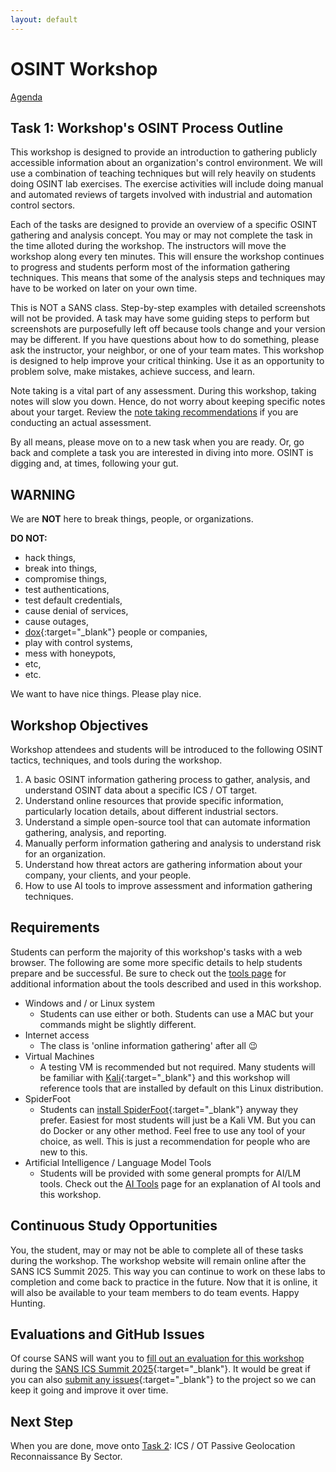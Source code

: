 ```yaml
---
layout: default
---
```


# OSINT Workshop
[Agenda](./index.md)

## Task 1: Workshop's OSINT Process Outline

This workshop is designed to provide an introduction to gathering publicly accessible information about an organization's control environment. We will use a combination of teaching techniques but will rely heavily on students doing OSINT lab exercises. The exercise activities will include doing manual and automated reviews of targets involved with industrial and automation control sectors. 

Each of the tasks are designed to provide an overview of a specific OSINT gathering and analysis concept. You may or may not complete the task in the time alloted during the workshop. The instructors will move the workshop along every ten minutes. This will ensure the workshop continues to progress and students perform most of the information gathering techniques. This means that some of the analysis steps and techniques may have to be worked on later on your own time.

This is NOT a SANS class. Step-by-step examples with detailed screenshots will not be provided. A task may have some guiding steps to perform but screenshots are purposefully left off because tools change and your version may be different. If you have questions about how to do something, please ask the instructor, your neighbor, or one of your team mates. This workshop is designed to help improve your critical thinking. Use it as an opportunity to problem solve, make mistakes, achieve success, and learn.

Note taking is a vital part of any assessment. During this workshop, taking notes will slow you down. Hence, do not worry about keeping specific notes about your target. Review the [note taking recommendations](./notes.md) if you are conducting an actual assessment.

By all means, please move on to a new task when you are ready. Or, go back and complete a task you are interested in diving into more. OSINT is digging and, at times, following your gut.

## WARNING

We are **NOT** here to break things, people, or organizations.

**DO NOT:**

* hack things, 
* break into things, 
* compromise things, 
* test authentications, 
* test default credentials, 
* cause denial of services,
* cause outages,
* [dox](https://en.wikipedia.org/wiki/Doxing){:target="_blank"} people or companies,
* play with control systems,
* mess with honeypots,
* etc,
* etc.

We want to have nice things. Please play nice.

## Workshop Objectives

Workshop attendees and students will be introduced to the following OSINT tactics, techniques, and tools during the workshop.

1. A basic OSINT information gathering process to gather, analysis, and understand OSINT data about a specific ICS / OT target.
2. Understand online resources that provide specific information, particularly location details, about different industrial sectors.
3. Understand a simple open-source tool that can automate information gathering, analysis, and reporting.
4. Manually perform information gathering and analysis to understand risk for an organization.
5. Understand how threat actors are gathering information about your company, your clients, and your people.
6. How to use AI tools to improve assessment and information gathering techniques.

## Requirements

Students can perform the majority of this workshop's tasks with a web browser. The following are some more specific details to help students prepare and be successful. Be sure to check out the [tools page](./tools.md) for additional information about the tools described and used in this workshop.

* Windows and / or Linux system
    * Students can use either or both. Students can use a MAC but your commands might be slightly different.
* Internet access
    * The class is 'online information gathering' after all :wink:
* Virtual Machines
    * A testing VM is recommended but not required. Many students will be familiar with [Kali](https://www.kali.org/get-kali/#kali-platforms){:target="_blank"} and this workshop will reference tools that are installed by default on this Linux distribution.
* SpiderFoot 
    * Students can [install SpiderFoot](https://github.com/smicallef/spiderfoot?tab=readme-ov-file#installing--running){:target="_blank"} anyway they prefer. Easiest for most students will just be a Kali VM. But you can do Docker or any other method. Feel free to use any tool of your choice, as well. This is just a recommendation for people who are new to this.
* Artificial Intelligence / Language Model Tools
    * Students will be provided with some general prompts for AI/LM tools. Check out the [AI Tools](./ai_tools.md) page for an explanation of AI tools and this workshop.

## Continuous Study Opportunities

You, the student, may or may not be able to complete all of these tasks during the workshop. The workshop website will remain online after the SANS ICS Summit 2025. This way you can continue to work on these labs to completion and come back to practice in the future. Now that it is online, it will also be available to your team members to do team events. Happy Hunting.

## Evaluations and GitHub Issues

Of course SANS will want you to [fill out an evaluation for this workshop](eval.md) during the [SANS ICS Summit 2025](https://www.sans.org/cyber-security-training-events/ics-security-summit-2025/){:target="_blank"}. It would be great if you can also [submit any issues](https://github.com/cutaway-security/ics-summit-2025-osint-workshop/issues){:target="_blank"} to the project so we can keep it going and improve it over time.

## Next Step

When you are done, move onto [Task 2](task2.md): ICS / OT Passive Geolocation Reconnaissance By Sector.